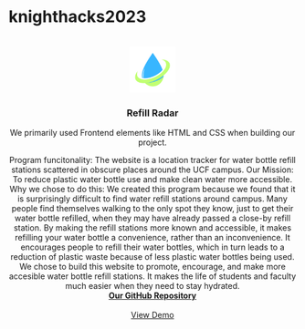# knighthacks2023
<a name = "Read Me-top"></a>

<br />
<div align="center">
    <a href=https://github.com/WhitlockAdam/knighthacks2023>
        <img src="images/Untitled_design__1_-removebg-preview.png" alt="Logo" width="80" height="80">
        </a>
<h3 align="center">Refill Radar</h3>

<p align="center">
    
We primarily used Frontend elements like HTML and CSS when building our project. 

Program funcitonality: The website is a location tracker for water bottle refill stations scattered in obscure places around the UCF campus. 
Our Mission: To reduce plastic water bottle use and make clean water more accessible.
Why we chose to do this: We created this program because we found that it is surprisingly difficult to find water refill stations around campus. Many people find themselves walking to the only spot they know, just to get their water bottle refilled, when they may have already passed a close-by refill station. By making the refill stations more known and accessible, it makes refilling your water bottle a convenience, rather than an inconvenience. It encourages people to refill their water bottles, which in turn leads to a reduction of plastic waste because of less plastic water bottles being used. We chose to build this website to promote, encourage, and make more accesible water bottle refill stations. It makes the life of students and faculty much easier when they need to stay hydrated. 
    <br />
    <a href="https://github.com/WhitlockAdam/knighthacks2023"><strong>Our GitHub Repository</strong></a>
    <br />
    <br />
    <a href="https://whitlockadam.github.io/knighthacks2023/">View Demo</a>
    </p>
    </div>
